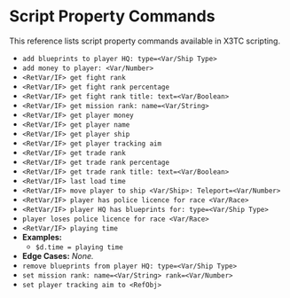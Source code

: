 # Script Property Commands

This reference lists script property commands available in X3TC scripting.

- `add blueprints to player HQ: type=<Var/Ship Type>`
- `add money to player: <Var/Number>`
- `<RetVar/IF> get fight rank`
- `<RetVar/IF> get fight rank percentage`
- `<RetVar/IF> get fight rank title: text=<Var/Boolean>`
- `<RetVar/IF> get mission rank: name=<Var/String>`
- `<RetVar/IF> get player money`
- `<RetVar/IF> get player name`
- `<RetVar/IF> get player ship`
- `<RetVar/IF> get player tracking aim`
- `<RetVar/IF> get trade rank`
- `<RetVar/IF> get trade rank percentage`
- `<RetVar/IF> get trade rank title: text=<Var/Boolean>`
- `<RetVar/IF> last load time`
- `<RetVar/IF> move player to ship <Var/Ship>: Teleport=<Var/Number>`
- `<RetVar/IF> player has police licence for race <Var/Race>`
- `<RetVar/IF> player HQ has blueprints for: type=<Var/Ship Type>`
- `player loses police licence for race <Var/Race>`
- `<RetVar/IF> playing time`
- **Examples:**
  - `$d.time = playing time`
- **Edge Cases:** _None._
- `remove blueprints from player HQ: type=<Var/Ship Type>`
- `set mission rank: name=<Var/String> rank=<Var/Number>`
- `set player tracking aim to <RefObj>`

